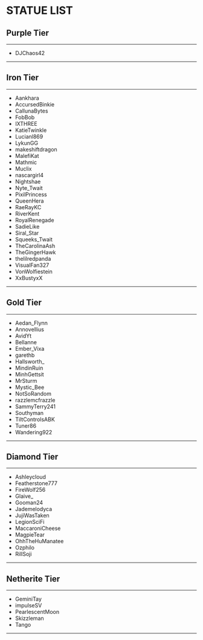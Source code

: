 # STATUE LIST

## Purple Tier
----
- DJChaos42
----
## Iron Tier
----
- Aankhara
- AccursedBinkie
- CallunaBytes
- FobBob
- IXTHREE
- KatieTwinkle
- Lucianl869
- LykunGG
- makeshiftdragon
- MalefiKat
- Mathmic
- Muclix
- nascargirl4
- Nightshae
- Nyte_Twait
- PixilPrincess
- QueenHera
- RaeRayKC
- RiverKent
- RoyalRenegade
- SadieLike
- Siral_Star
- Squeeks_Twait
- TheCarolinaAsh
- TheGingerHawk
- thelilredpanda
- VisualFan327
- VonWolfiestein
- XxBustyxX
----
## Gold Tier
----
- Aedan_Flynn
- Annovellius
- AvidYt
- Bellanne
- Ember_Vixa
- garethb
- Hallsworth_
- MindinRuin
- MinhGettsit
- MrSturm
- Mystic_Bee
- NotSoRandom
- razzlemcfrazzle
- SammyTerry241
- Southyman
- TiltControlsABK
- Tuner86
- Wandering922
----
## Diamond Tier
----
- Ashleycloud
- Featherstone777
- FireWolf256
- Glaive_
- Gooman24
- Jademelodyca
- JujiWasTaken
- LegionSciFi
- MaccaroniCheese
- MagpieTear
- OhhTheHuManatee
- Ozphilo
- RillSoji
----
## Netherite Tier
----
- GeminiTay
- impulseSV
- PearlescentMoon
- Skizzleman
- Tango
----
